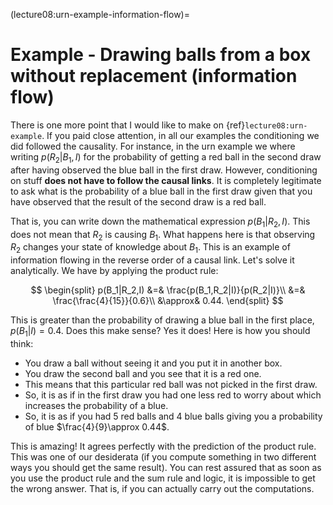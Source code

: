 (lecture08:urn-example-information-flow)=
# Example - Drawing balls from a box without replacement (information flow)

There is one more point that I would like to make on {ref}`lecture08:urn-example`.
If you paid close attention, in all our examples the conditioning we did followed the causality.
For instance, in the urn example we where writing $p(R_2|B_1,I)$ for the probability of getting a red ball in the second draw after having observed the blue ball in the first draw.
However, conditioning on stuff **does not have to follow the causal links**.
It is completely legitimate to ask what is the probability of a blue ball in the first draw given that you have observed that the result of the second draw is a red ball.

That is, you can write down the mathematical expression $p(B_1|R_2,I)$.
This does not mean that $R_2$ is causing $B_1$.
What happens here is that observing $R_2$ changes your state of knowledge about $B_1$.
This is an example of information flowing in the reverse order of a causal link.
Let's solve it analytically.
We have by applying the product rule:

$$
\begin{split}
p(B_1|R_2,I) &=& \frac{p(B_1,R_2|I)}{p(R_2|I)}\\
&=& \frac{\frac{4}{15}}{0.6}\\
&\approx& 0.44.
\end{split}
$$

This is greater than the probability of drawing a blue ball in the first place, $p(B_1|I) = 0.4$.
Does this make sense?
Yes it does!
Here is how you should think:
+ You draw a ball without seeing it and you put it in another box.
+ You draw the second ball and you see that it is a red one.
+ This means that this particular red ball was not picked in the first draw.
+ So, it is as if in the first draw you had one less red to worry about which increases the probability of a blue.
+ So, it is as if you had 5 red balls and 4 blue balls giving you a probability of blue $\frac{4}{9}\approx 0.44$.

This is amazing!
It agrees perfectly with the prediction of the product rule.
This was one of our desiderata (if you compute something in two different ways you should get the same result).
You can rest assured that as soon as you use the product rule and the sum rule and logic, it is impossible to get the wrong answer.
That is, if you can actually carry out the computations.
